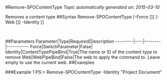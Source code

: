 #Remove-SPOContentType
*Topic automatically generated on: 2015-03-10*

Removes a content type
##Syntax
    Remove-SPOContentType [-Force [<SwitchParameter>]] [-Web [<WebPipeBind>]] -Identity [<ContentTypePipeBind>]

&nbsp;

##Parameters
Parameter|Type|Required|Description
---------|----|--------|-----------
Force|SwitchParameter|False|
Identity|ContentTypePipeBind|True|The name or ID of the content type to remove
Web|WebPipeBind|False|The web to apply the command to. Leave empty to use the current web.
##Examples

###Example 1
    PS:> Remove-SPOContentType -Identity "Project Document"

